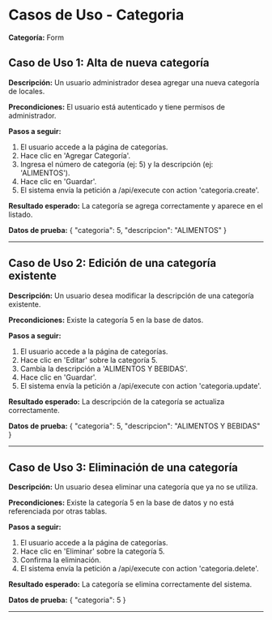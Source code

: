 # Casos de Uso - Categoria

**Categoría:** Form

## Caso de Uso 1: Alta de nueva categoría

**Descripción:** Un usuario administrador desea agregar una nueva categoría de locales.

**Precondiciones:**
El usuario está autenticado y tiene permisos de administrador.

**Pasos a seguir:**
1. El usuario accede a la página de categorías.
2. Hace clic en 'Agregar Categoría'.
3. Ingresa el número de categoría (ej: 5) y la descripción (ej: 'ALIMENTOS').
4. Hace clic en 'Guardar'.
5. El sistema envía la petición a /api/execute con action 'categoria.create'.

**Resultado esperado:**
La categoría se agrega correctamente y aparece en el listado.

**Datos de prueba:**
{ "categoria": 5, "descripcion": "ALIMENTOS" }

---

## Caso de Uso 2: Edición de una categoría existente

**Descripción:** Un usuario desea modificar la descripción de una categoría existente.

**Precondiciones:**
Existe la categoría 5 en la base de datos.

**Pasos a seguir:**
1. El usuario accede a la página de categorías.
2. Hace clic en 'Editar' sobre la categoría 5.
3. Cambia la descripción a 'ALIMENTOS Y BEBIDAS'.
4. Hace clic en 'Guardar'.
5. El sistema envía la petición a /api/execute con action 'categoria.update'.

**Resultado esperado:**
La descripción de la categoría se actualiza correctamente.

**Datos de prueba:**
{ "categoria": 5, "descripcion": "ALIMENTOS Y BEBIDAS" }

---

## Caso de Uso 3: Eliminación de una categoría

**Descripción:** Un usuario desea eliminar una categoría que ya no se utiliza.

**Precondiciones:**
Existe la categoría 5 en la base de datos y no está referenciada por otras tablas.

**Pasos a seguir:**
1. El usuario accede a la página de categorías.
2. Hace clic en 'Eliminar' sobre la categoría 5.
3. Confirma la eliminación.
4. El sistema envía la petición a /api/execute con action 'categoria.delete'.

**Resultado esperado:**
La categoría se elimina correctamente del sistema.

**Datos de prueba:**
{ "categoria": 5 }

---

